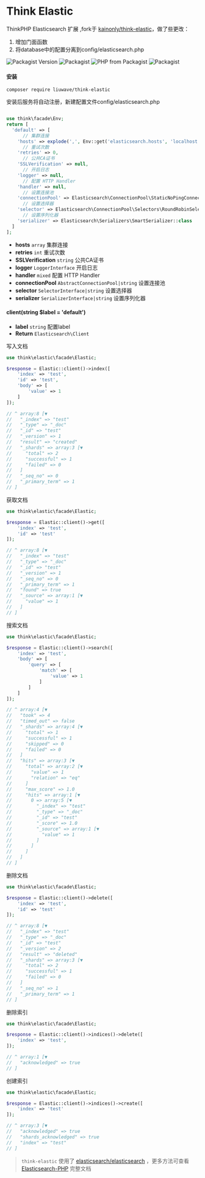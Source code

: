 Think Elastic
=======

ThinkPHP Elasticsearch 扩展 ,fork于 [kainonly/think-elastic](https://github.com/kainonly/think-elastic)，做了些更改：
1. 增加门面函数
2. 将database中的配置分离到config/elasticsearch.php


![Packagist Version](https://img.shields.io/packagist/v/liuwave/think-elastic.svg?style=flat-square)
![Packagist](https://img.shields.io/packagist/dt/liuwave/think-elastic.svg?color=blue&style=flat-square)
![PHP from Packagist](https://img.shields.io/packagist/php-v/liuwave/think-elastic.svg?color=blue&style=flat-square)
![Packagist](https://img.shields.io/packagist/l/liuwave/think-elastic.svg?color=blue&style=flat-square)

#### 安装

```shell
composer require liuwave/think-elastic
```

安装后服务将自动注册，新建配置文件config/elasticsearch.php

```php

use think\facade\Env;
return [
  'default' => [
      // 集群连接
    'hosts' => explode(',', Env::get('elasticsearch.hosts', 'localhost:9200')),
      // 重试次数
    'retries' => 0,
      // 公共CA证书
    'SSLVerification' => null,
      // 开启日志
    'logger' => null,
      // 配置 HTTP Handler
    'handler' => null,
      // 设置连接池
    'connectionPool' => Elasticsearch\ConnectionPool\StaticNoPingConnectionPool::class,
      // 设置选择器
    'selector' => Elasticsearch\ConnectionPool\Selectors\RoundRobinSelector::class,
      // 设置序列化器
    'serializer' => Elasticsearch\Serializers\SmartSerializer::class
  ]
];
```



- **hosts** `array` 集群连接
- **retries** `int` 重试次数
- **SSLVerification** `string` 公共CA证书
- **logger** `LoggerInterface` 开启日志
- **handler** `mixed` 配置 HTTP Handler
- **connectionPool** `AbstractConnectionPool|string` 设置连接池
- **selector** `SelectorInterface|string` 设置选择器
- **serializer** `SerializerInterface|string` 设置序列化器

#### client(string $label = 'default')

- **label** `string` 配置label
- **Return** `Elasticsearch\Client`

写入文档

```php
use think\elastic\facade\Elastic;

$response = Elastic::client()->index([
    'index' => 'test',
    'id' => 'test',
    'body' => [
        'value' => 1
    ]
]);

// ^ array:8 [▼
//   "_index" => "test"
//   "_type" => "_doc"
//   "_id" => "test"
//   "_version" => 1
//   "result" => "created"
//   "_shards" => array:3 [▼
//     "total" => 2
//     "successful" => 1
//     "failed" => 0
//   ]
//   "_seq_no" => 0
//   "_primary_term" => 1
// ]
```

获取文档

```php
use think\elastic\facade\Elastic;

$response = Elastic::client()->get([
    'index' => 'test',
    'id' => 'test'
]);

// ^ array:8 [▼
//   "_index" => "test"
//   "_type" => "_doc"
//   "_id" => "test"
//   "_version" => 1
//   "_seq_no" => 0
//   "_primary_term" => 1
//   "found" => true
//   "_source" => array:1 [▼
//     "value" => 1
//   ]
// ]
```

搜索文档

```php
use think\elastic\facade\Elastic;

$response = Elastic::client()->search([
    'index' => 'test',
    'body' => [
        'query' => [
            'match' => [
                'value' => 1
            ]
        ]
    ]
]);

// ^ array:4 [▼
//   "took" => 4
//   "timed_out" => false
//   "_shards" => array:4 [▼
//     "total" => 1
//     "successful" => 1
//     "skipped" => 0
//     "failed" => 0
//   ]
//   "hits" => array:3 [▼
//     "total" => array:2 [▼
//       "value" => 1
//       "relation" => "eq"
//     ]
//     "max_score" => 1.0
//     "hits" => array:1 [▼
//       0 => array:5 [▼
//         "_index" => "test"
//         "_type" => "_doc"
//         "_id" => "test"
//         "_score" => 1.0
//         "_source" => array:1 [▼
//           "value" => 1
//         ]
//       ]
//     ]
//   ]
// ]
```

删除文档

```php
use think\elastic\facade\Elastic;

$response = Elastic::client()->delete([
    'index' => 'test',
    'id' => 'test'
]);

// ^ array:8 [▼
//   "_index" => "test"
//   "_type" => "_doc"
//   "_id" => "test"
//   "_version" => 2
//   "result" => "deleted"
//   "_shards" => array:3 [▼
//     "total" => 2
//     "successful" => 1
//     "failed" => 0
//   ]
//   "_seq_no" => 1
//   "_primary_term" => 1
// ]
```

删除索引

```php
use think\elastic\facade\Elastic;

$response = Elastic::client()->indices()->delete([
    'index' => 'test',
]);

// ^ array:1 [▼
//   "acknowledged" => true
// ]
```

创建索引

```php
use think\elastic\facade\Elastic;

$response = Elastic::client()->indices()->create([
    'index' => 'test'
]);

// ^ array:3 [▼
//   "acknowledged" => true
//   "shards_acknowledged" => true
//   "index" => "test"
// ]
```

> `think-elastic` 使用了 [elasticsearch/elasticsearch](https://packagist.org/packages/elasticsearch/elasticsearch) ，更多方法可查看 [Elasticsearch-PHP](https://www.elastic.co/guide/en/elasticsearch/client/php-api/current/index.html) 完整文档
